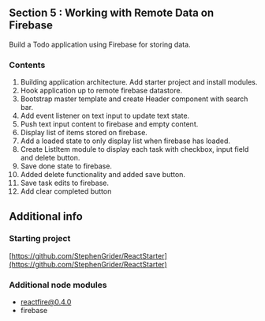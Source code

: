 ## Section 5 : Working with Remote Data on Firebase

Build a Todo application using Firebase for storing data.

### Contents

1. Building application architecture. Add starter project and install modules.
2. Hook application up to remote firebase datastore.
3. Bootstrap master template and create Header component with search bar.
4. Add event listener on text input to update text state.
5. Push text input content to firebase and empty content.
6. Display list of items stored on firebase.
7. Add a loaded state to only display list when firebase has loaded.
8. Create ListItem module to display each task with checkbox, input field and delete button.
9. Save done state to firebase.
10. Added delete functionality and added save button.
11. Save task edits to firebase.
12. Add clear completed button

## Additional info

### Starting project

[https://github.com/StephenGrider/ReactStarter](https://github.com/StephenGrider/ReactStarter)

### Additional node modules

- reactfire@0.4.0
- firebase
